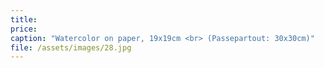```yaml
---
title: 
price:
caption: "Watercolor on paper, 19x19cm <br> (Passepartout: 30x30cm)"  
file: /assets/images/28.jpg
---
```

